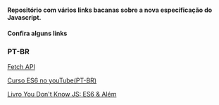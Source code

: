 #### Repositório com vários links bacanas sobre a nova especificação do Javascript.

#### Confira alguns links

### PT-BR

[Fetch API](https://braziljs.org/blog/fetch-api-e-o-javascript/)

[Curso ES6 no youTube(PT-BR)](https://www.youtube.com/playlist?list=PLDm7BSK-M5Yk30T65F5yeuCcStOQBPKq2)

[Livro You Don't Know JS: ES6 & Além](https://github.com/cezaraugusto/You-Dont-Know-JS/blob/portuguese-translation/es6%20&%20beyond/README.md#you-dont-know-js-es6--beyond)
